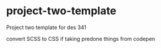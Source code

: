 # project-two-template
Project two template for des 341

convert SCSS to CSS if taking predone things from codepen 
